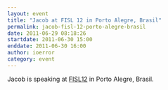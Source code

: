 ```yaml
---
layout: event
title: "Jacob at FISL 12 in Porto Alegre, Brasil"
permalink: jacob-fisl-12-porto-alegre-brasil
date: 2011-06-29 08:18:26
startdate: 2011-06-30 15:00
enddate: 2011-06-30 16:00
author: ioerror
category: event
---
```


Jacob is speaking at [FISL12](http://softwarelivre.org/fisl12) in Porto Alegre, Brasil.

